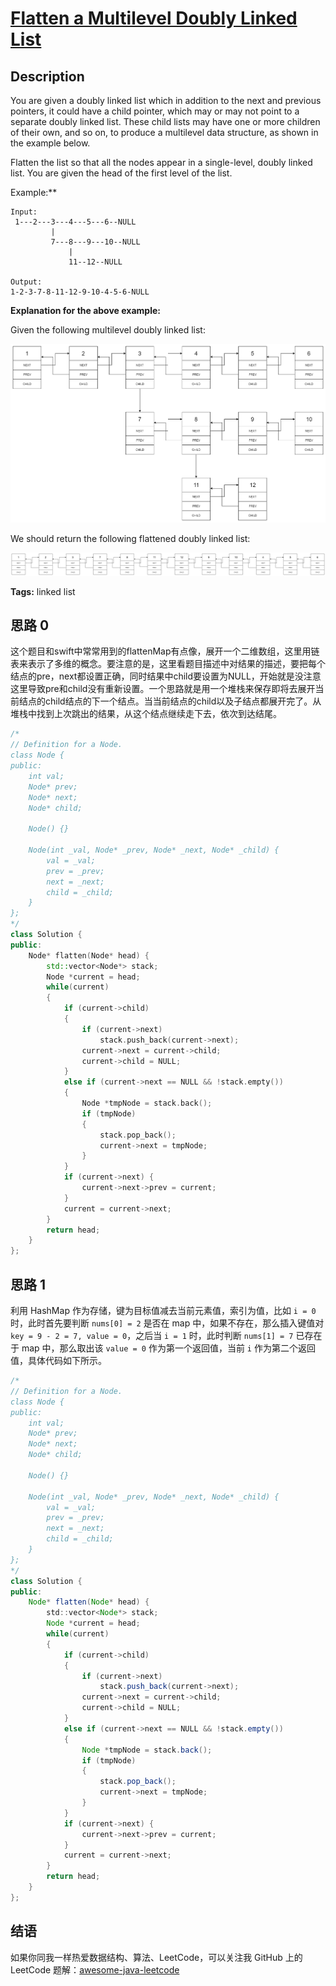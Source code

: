 # 

# [Flatten a Multilevel Doubly Linked List][title]

## Description

You are given a doubly linked list which in addition to the next and previous pointers, it could have a child pointer, which may or may not point to a separate doubly linked list. These child lists may have one or more children of their own, and so on, to produce a multilevel data structure, as shown in the example below.

Flatten the list so that all the nodes appear in a single-level, doubly linked list. You are given the head of the first level of the list.

Example:**

```
Input:
 1---2---3---4---5---6--NULL
         |
         7---8---9---10--NULL
             |
             11--12--NULL

Output:
1-2-3-7-8-11-12-9-10-4-5-6-NULL
```

**Explanation for the above example:**

Given the following multilevel doubly linked list:

![multilevellinkedlist](multilevellinkedlist.png)

We should return the following flattened doubly linked list:

![multilevellinkedlistflattened](multilevellinkedlistflattened.png)

**Tags:** linked list


## 思路 0

这个题目和swift中常常用到的flattenMap有点像，展开一个二维数组，这里用链表来表示了多维的概念。要注意的是，这里看题目描述中对结果的描述，要把每个结点的pre，next都设置正确，同时结果中child要设置为NULL，开始就是没注意这里导致pre和child没有重新设置。一个思路就是用一个堆栈来保存即将去展开当前结点的child结点的下一个结点。当当前结点的child以及子结点都展开完了。从堆栈中找到上次跳出的结果，从这个结点继续走下去，依次到达结尾。

```cpp
/*
// Definition for a Node.
class Node {
public:
    int val;
    Node* prev;
    Node* next;
    Node* child;

    Node() {}

    Node(int _val, Node* _prev, Node* _next, Node* _child) {
        val = _val;
        prev = _prev;
        next = _next;
        child = _child;
    }
};
*/
class Solution {
public:
    Node* flatten(Node* head) {
        std::vector<Node*> stack;
        Node *current = head;
        while(current)
        {
            if (current->child) 
            {
                if (current->next)
                    stack.push_back(current->next);
                current->next = current->child;
                current->child = NULL;
            } 
            else if (current->next == NULL && !stack.empty())
            {
                Node *tmpNode = stack.back();
                if (tmpNode)
                {
                    stack.pop_back();
                    current->next = tmpNode;
                }
            }
            if (current->next) {
                current->next->prev = current;
            }
            current = current->next;
        }
        return head;
    }
};
```

## 思路 1

利用 HashMap 作为存储，键为目标值减去当前元素值，索引为值，比如 `i = 0` 时，此时首先要判断 `nums[0] = 2` 是否在 map 中，如果不存在，那么插入键值对 `key = 9 - 2 = 7, value = 0`，之后当 `i = 1` 时，此时判断 `nums[1] = 7` 已存在于 map 中，那么取出该 `value = 0` 作为第一个返回值，当前 `i` 作为第二个返回值，具体代码如下所示。

```java
/*
// Definition for a Node.
class Node {
public:
    int val;
    Node* prev;
    Node* next;
    Node* child;

    Node() {}

    Node(int _val, Node* _prev, Node* _next, Node* _child) {
        val = _val;
        prev = _prev;
        next = _next;
        child = _child;
    }
};
*/
class Solution {
public:
    Node* flatten(Node* head) {
        std::vector<Node*> stack;
        Node *current = head;
        while(current)
        {
            if (current->child) 
            {
                if (current->next)
                    stack.push_back(current->next);
                current->next = current->child;
                current->child = NULL;
            } 
            else if (current->next == NULL && !stack.empty())
            {
                Node *tmpNode = stack.back();
                if (tmpNode)
                {
                    stack.pop_back();
                    current->next = tmpNode;
                }
            }
            if (current->next) {
                current->next->prev = current;
            }
            current = current->next;
        }
        return head;
    }
};
```


## 结语

如果你同我一样热爱数据结构、算法、LeetCode，可以关注我 GitHub 上的 LeetCode 题解：[awesome-java-leetcode][ajl]



[title]: https://leetcode.com/problems/two-sum
[ajl]: https://github.com/Blankj/awesome-java-leetcode